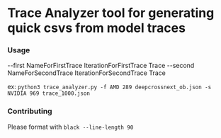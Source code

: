 # Trace Analyzer tool for generating quick csvs from model traces

### Usage 
 --first NameForFirstTrace IterationForFirstTrace Trace --second NameForSecondTrace IterationForSecondTrace Trace

ex:
`python3 trace_analyzer.py -f AMD 289 deepcrossnext_ob.json -s NVIDIA 969 trace_1000.json`

### Contributing
Please format with `black --line-length 90`
